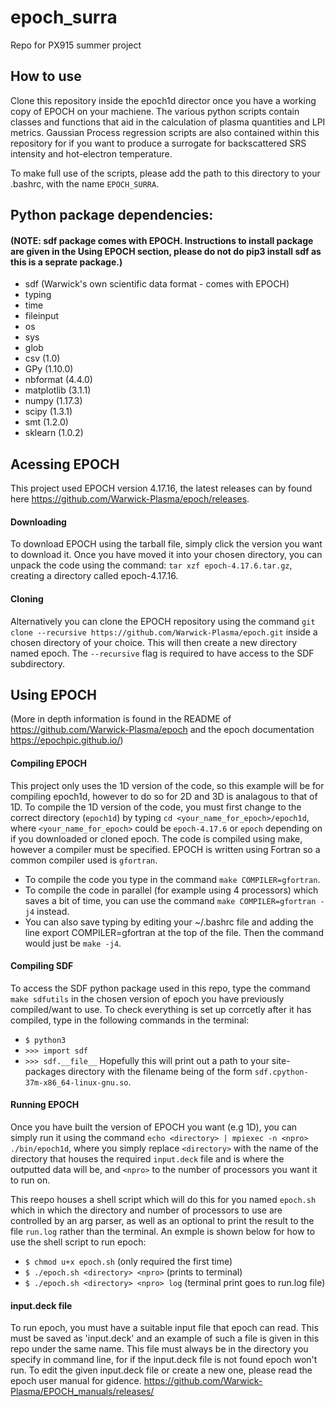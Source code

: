 # epoch_surra

Repo for PX915 summer project

## How to use

Clone this repository inside the epoch1d director once you have a working copy of EPOCH on your machiene. The various python scripts contain classes and functions that aid in the calculation of plasma quantities and LPI metrics. Gaussian Process regression scripts are also contained within this repository for if you want to produce a surrogate for backscattered SRS intensity and hot-electron temperature.

To make full use of the scripts, please add the path to this directory to your .bashrc, with the name `EPOCH_SURRA`.


## Python package dependencies:
#### (NOTE: sdf package comes with EPOCH. Instructions to install package are given in the Using EPOCH section, please do not do pip3 install sdf as this is a seprate package.)

* sdf (Warwick's own scientific data format - comes with EPOCH)
* typing
* time
* fileinput
* os
* sys
* glob
* csv (1.0)
* GPy (1.10.0)
* nbformat (4.4.0)
* matplotlib (3.1.1)
* numpy (1.17.3)
* scipy (1.3.1)
* smt (1.2.0)
* sklearn (1.0.2)


## Acessing EPOCH
This project used EPOCH version 4.17.16, the latest releases can by found here https://github.com/Warwick-Plasma/epoch/releases.

#### Downloading
To download EPOCH using the tarball file, simply click the version you want to download it. Once you have moved it into your chosen directory, you can unpack the code using the command:
`tar xzf epoch-4.17.6.tar.gz`, creating a directory called epoch-4.17.16.

#### Cloning
Alternatively you can clone the EPOCH repository using the command `git clone --recursive https://github.com/Warwick-Plasma/epoch.git` inside a chosen directory of your choice. This will then create a new directory named epoch. The `--recursive` flag is required to have access to the SDF subdirectory.


## Using EPOCH
(More in depth information is found in the README of https://github.com/Warwick-Plasma/epoch and the epoch documentation https://epochpic.github.io/)
#### Compiling EPOCH
This project only uses the 1D version of the code, so this example will be for compiling epoch1d, however to do so for 2D and 3D is analagous to that of 1D.
To compile the 1D version of the code, you must first change to the correct directory (`epoch1d`) by typing `cd <your_name_for_epoch>/epoch1d`, where `<your_name_for_epoch>` could be `epoch-4.17.6` or `epoch` depending on if you downloaded or cloned epoch.
The code is compiled using make, however a compiler must be specified. EPOCH is written using Fortran so a common compiler used is `gfortran`.
* To compile the code you type in the command `make COMPILER=gfortran`.
* To compile the code in parallel (for example using 4 processors) which saves a bit of time, you can use the command `make COMPILER=gfortran -j4` instead.
* You can also save typing by editing your ~/.bashrc file and adding the line export COMPILER=gfortran at the top of the file. Then the command would just be `make -j4`.

#### Compiling SDF
To access the SDF python package used in this repo, type the command `make sdfutils` in the chosen version of epoch you have previously compiled/want to use.
To check everything is set up corrcetly after it has compiled, type in the following commands in the terminal:
* `$ python3`
* `>>> import sdf`
* `>>> sdf.__file__`
Hopefully this will print out a path to your site-packages directory with the filename being of the form `sdf.cpython-37m-x86_64-linux-gnu.so`.

#### Running EPOCH
Once you have built the version of EPOCH you want (e.g 1D), you can simply run it using the command `echo <directory> | mpiexec -n <npro> ./bin/epoch1d`, where you simply replace `<directory>` with the name of the directory that houses the required `input.deck` file and is where the outputted data will be, and `<npro>` to the number of processors you want it to run on.

This reepo houses a shell script which will do this for you named `epoch.sh` which in which the directory and number of processors to use are controlled by an arg parser, as well as an optional to print the result to the file `run.log` rather than the terminal. An exmple is shown below for how to use the shell script to run epoch:
* `$ chmod u+x epoch.sh` (only required the first time)
* `$ ./epoch.sh <directory> <npro>` (prints to terminal)
* `$ ./epoch.sh <directory> <npro> log` (terminal print goes to run.log file)

#### input.deck file
To run epoch, you must have a suitable input file that epoch can read. This must be saved as 'input.deck' and an example of such a file is given in this repo under the same name. This file must always be in the directory you specify in command line, for if the input.deck file is not found epoch won't run. To edit the given input.deck file or create a new one, please read the epoch user manual for gidence.
https://github.com/Warwick-Plasma/EPOCH_manuals/releases/
